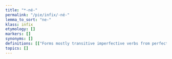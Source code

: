 ```yaml
---
title: "*-né-"
permalink: "/pie/infix/-né-"
lemma_to_sort: "ne-"
klass: infix
etymology: []
markers: []
synonyms: []
definitions: [["Forms mostly transitive imperfective verbs from perfective intransitive roots."]]
topics: []
---
```

